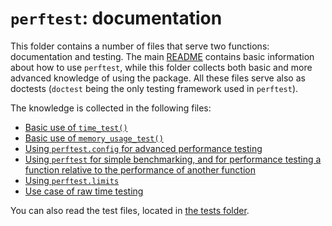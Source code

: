 # `perftest`: documentation

This folder contains a number of files that serve two functions: documentation and testing. The main [README](../README.md) contains basic information about how to use `perftest`, while this folder collects both basic and more advanced knowledge of using the package. All these files serve also as doctests (`doctest` being the only testing framework used in `perftest`).

The knowledge is collected in the following files:
* [Basic use of `time_test()`](most_basic_use_time.md)
* [Basic use of `memory_usage_test()`](most_basic_use_memory.md)
* [Using `perftest.config` for advanced performance testing](use_of_config.md)
* [Using `perftest` for simple benchmarking, and for performance testing a function relative to the performance of another function](benchmarking_against_another_function.md)
* [Using `perftest.limits`](use_of_limits.md)
* [Use case of raw time testing](use_case_raw_time_testing.md)

You can also read the test files, located in [the tests folder](../tests/).